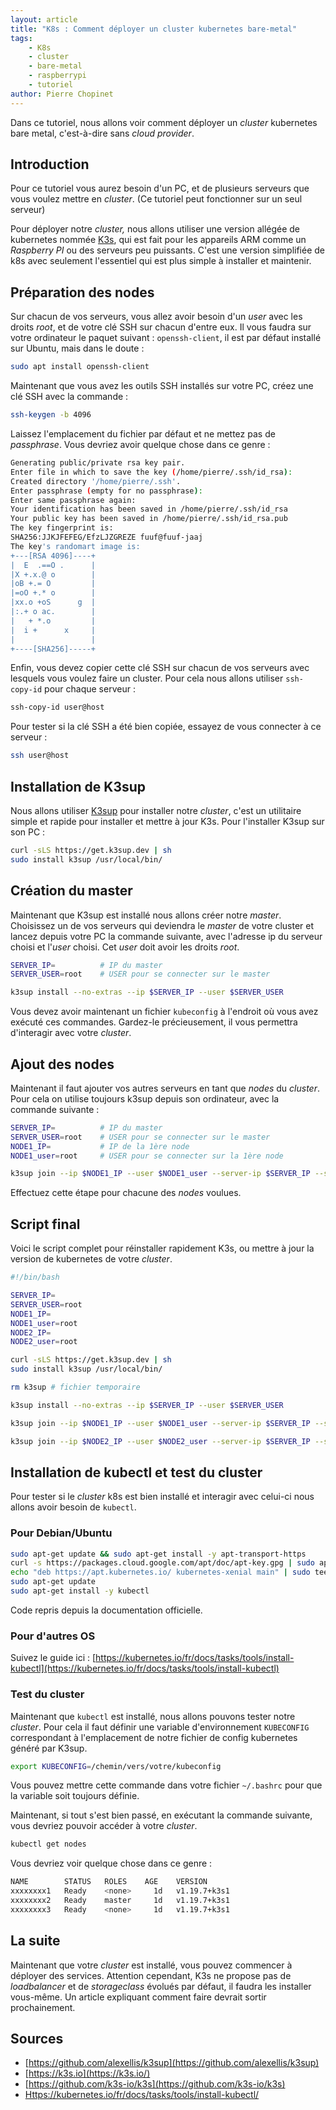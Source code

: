 ```yaml
---
layout: article
title: "K8s : Comment déployer un cluster kubernetes bare-metal"
tags:
    - K8s
    - cluster
    - bare-metal
    - raspberrypi
    - tutoriel
author: Pierre Chopinet
---
```


Dans ce tutoriel, nous allons voir comment déployer un *cluster* kubernetes bare metal, c'est-à-dire sans *cloud provider*.

<!--more-->

## Introduction

Pour ce tutoriel vous aurez besoin d'un PC, et de plusieurs serveurs que vous voulez mettre en *cluster*. (Ce tutoriel peut fonctionner sur un seul serveur)

Pour déployer notre *cluster,* nous allons utiliser une version allégée de kubernetes nommée [K3s](https://k3s.io), qui est fait pour les appareils ARM comme un *Raspberry PI* ou des serveurs peu puissants. C'est une version simplifiée de k8s avec seulement l'essentiel qui est plus simple à installer et maintenir.

## Préparation des nodes

Sur chacun de vos serveurs, vous allez avoir besoin d'un *user* avec les droits *root*, et de votre clé SSH sur chacun d'entre eux. Il vous faudra sur votre ordinateur le paquet suivant : `openssh-client`, il est par défaut installé sur Ubuntu, mais dans le doute :
```bash
sudo apt install openssh-client
```

Maintenant que vous avez les outils SSH installés sur votre PC, créez une clé SSH avec la commande :

```bash
ssh-keygen -b 4096
```
Laissez l'emplacement du fichier par défaut et ne mettez pas de *passphrase*.
Vous devriez avoir quelque chose dans ce genre :

```bash
Generating public/private rsa key pair.
Enter file in which to save the key (/home/pierre/.ssh/id_rsa):
Created directory '/home/pierre/.ssh'.
Enter passphrase (empty for no passphrase):
Enter same passphrase again:
Your identification has been saved in /home/pierre/.ssh/id_rsa
Your public key has been saved in /home/pierre/.ssh/id_rsa.pub
The key fingerprint is:
SHA256:JJKJFEFEG/EfzLJZGREZE fuuf@fuuf-jaaj
The key's randomart image is:
+---[RSA 4096]----+
|  E  .==O .      |
|X +.x.@ o        |
|oB +.= O         |
|=oO +.* o        |
|xx.o +oS      g  |
|:.+ o ac.        |
|   + *.o         |
|  i +      x     |
|                 |
+----[SHA256]-----+
```

Enfin, vous devez copier cette clé SSH sur chacun de vos serveurs avec lesquels vous voulez faire un cluster. Pour cela nous allons utiliser `ssh-copy-id` pour chaque serveur :
```bash
ssh-copy-id user@host
```
Pour tester si la clé SSH a été bien copiée, essayez de vous connecter à ce serveur :

```bash
ssh user@host
```

##  Installation de K3sup

Nous allons utiliser [K3sup](https://github.com/alexellis/k3sup) pour installer notre *cluster*, c'est un utilitaire simple et rapide pour installer et mettre à jour K3s.
Pour l'installer K3sup sur son PC :

```bash
curl -sLS https://get.k3sup.dev | sh
sudo install k3sup /usr/local/bin/
```

## Création du master

Maintenant que K3sup est installé nous allons créer notre *master*. Choisissez un de vos serveurs qui deviendra le *master* de votre cluster et lancez depuis votre PC la commande suivante, avec l'adresse ip du serveur choisi et l'*user* choisi. Cet *user* doit avoir les droits *root*.

```bash
SERVER_IP=          # IP du master
SERVER_USER=root    # USER pour se connecter sur le master

k3sup install --no-extras --ip $SERVER_IP --user $SERVER_USER
```
Vous devez avoir maintenant un fichier `kubeconfig` à l'endroit où vous avez exécuté ces commandes. Gardez-le précieusement, il vous permettra d'interagir avec votre *cluster*.

## Ajout des nodes

Maintenant il faut ajouter vos autres serveurs en tant que *nodes* du *cluster*. Pour cela on utilise toujours k3sup depuis son ordinateur, avec la commande suivante :

```bash
SERVER_IP=          # IP du master
SERVER_USER=root    # USER pour se connecter sur le master
NODE1_IP=           # IP de la 1ère node
NODE1_user=root     # USER pour se connecter sur la 1ère node

k3sup join --ip $NODE1_IP --user $NODE1_user --server-ip $SERVER_IP --server-user $SERVER_USER
```
Effectuez cette étape pour chacune des *nodes* voulues.

## Script final

Voici le script complet pour réinstaller rapidement K3s, ou mettre à jour la version de kubernetes de votre *cluster*.

```bash
#!/bin/bash

SERVER_IP=
SERVER_USER=root
NODE1_IP=
NODE1_user=root
NODE2_IP=
NODE2_user=root

curl -sLS https://get.k3sup.dev | sh
sudo install k3sup /usr/local/bin/

rm k3sup # fichier temporaire

k3sup install --no-extras --ip $SERVER_IP --user $SERVER_USER

k3sup join --ip $NODE1_IP --user $NODE1_user --server-ip $SERVER_IP --server-user $SERVER_USER

k3sup join --ip $NODE2_IP --user $NODE2_user --server-ip $SERVER_IP --server-user $SERVER_USER
```

##  Installation de kubectl et test du cluster

Pour tester si le *cluster* k8s est bien installé et interagir avec celui-ci nous allons avoir besoin de `kubectl`.

### Pour Debian/Ubuntu

```bash
sudo apt-get update && sudo apt-get install -y apt-transport-https
curl -s https://packages.cloud.google.com/apt/doc/apt-key.gpg | sudo apt-key add -
echo "deb https://apt.kubernetes.io/ kubernetes-xenial main" | sudo tee -a /etc/apt/sources.list.d/kubernetes.list
sudo apt-get update
sudo apt-get install -y kubectl
```
Code repris depuis la documentation officielle.

### Pour d'autres OS

Suivez le guide ici : [https://kubernetes.io/fr/docs/tasks/tools/install-kubectl](https://kubernetes.io/fr/docs/tasks/tools/install-kubectl)

### Test du cluster

Maintenant que `kubectl` est installé, nous allons pouvons tester notre *cluster*. Pour cela il faut définir une variable d'environnement `KUBECONFIG` correspondant à l'emplacement de notre fichier de config kubernetes généré par K3sup.

```bash
export KUBECONFIG=/chemin/vers/votre/kubeconfig
```
Vous pouvez mettre cette commande dans votre fichier `~/.bashrc` pour que la variable soit toujours définie.

Maintenant, si tout s'est bien passé, en exécutant la commande suivante, vous devriez pouvoir accéder à votre *cluster*.
```bash
kubectl get nodes
```
Vous devriez voir quelque chose dans ce genre :
```bash
NAME        STATUS   ROLES    AGE    VERSION
xxxxxxxx1   Ready    <none>     1d   v1.19.7+k3s1
xxxxxxxx2   Ready    master     1d   v1.19.7+k3s1
xxxxxxxx3   Ready    <none>     1d   v1.19.7+k3s1
```
## La suite

Maintenant que votre *cluster* est installé, vous pouvez commencer à déployer des services. Attention cependant, K3s ne propose pas de *loadbalancer* et de *storageclass* évolués par défaut, il faudra les installer vous-même. Un article expliquant comment faire devrait sortir prochainement.

## Sources

- [https://github.com/alexellis/k3sup](https://github.com/alexellis/k3sup)
- [https://k3s.io](https://k3s.io/)
- [https://github.com/k3s-io/k3s](https://github.com/k3s-io/k3s)
- [Https://kubernetes.io/fr/docs/tasks/tools/install-kubectl/](https://kubernetes.io/fr/docs/tasks/tools/install-kubectl/)
